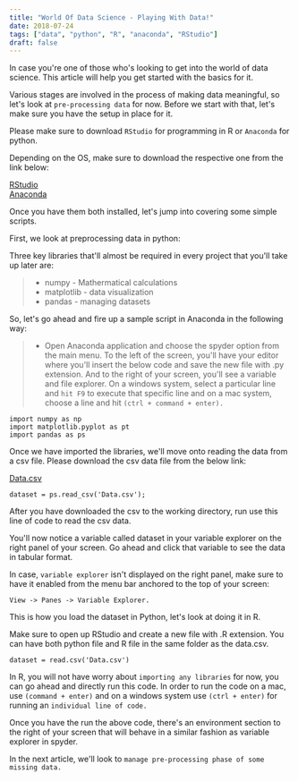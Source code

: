 ```yaml
---
title: "World Of Data Science - Playing With Data!"
date: 2018-07-24
tags: ["data", "python", "R", "anaconda", "RStudio"]
draft: false
---
```


In case you're one of those who's looking to get into the world of data science. This article will help you get started with the basics for it.

Various stages are involved in the process of making data meaningful, so let's look at `pre-processing data` for now. Before we start with that, let's make sure you have the setup in place for it.

Please make sure to download `RStudio` for programming in R or `Anaconda` for python.

Depending on the OS, make sure to download the respective one from the link below:

[RStudio](https://www.rstudio.com/products/rstudio/download/)<br/>
[Anaconda](https://www.anaconda.com/download/#macos)

Once you have them both installed, let's jump into covering some simple scripts.

First, we look at preprocessing data in python:

Three key libraries that'll almost be required in every project that you'll take up later are:

> - numpy - Mathermatical calculations
> - matplotlib - data visualization
> - pandas - managing datasets

So, let's go ahead and fire up a sample script in Anaconda in the following way:

> - Open Anaconda application and choose the spyder option from the main menu. To the left of the screen, you'll have your editor where you'll insert the below code and save the new file with .py extension. And to the right of your screen, you'll see a variable and file explorer. On a windows system, select a particular line and `hit F9` to execute that specific line and on a mac system, choose a line and hit `(ctrl + command + enter).`

```
import numpy as np
import matplotlib.pyplot as pt
import pandas as ps
```

Once we have imported the libraries,  we'll move onto reading the data from a csv file. Please download the csv data file from the below link:

[Data.csv](http://www.mediafire.com/file/ba3pfrg458r1drh/Data.csv)

```
dataset = ps.read_csv('Data.csv');
```

After you have downloaded the csv to the working directory, run use this line of code to read the csv data.

You'll now notice a variable called dataset in your variable explorer on the right panel of your screen. Go ahead and click that variable to see the data in tabular format.

In case, `variable explorer` isn't displayed on the right panel, make sure to have it enabled from the menu bar anchored to the top of your screen: 

`View -> Panes -> Variable Explorer.`

This is how you load the dataset in Python, let's look at doing it in R.

Make sure to open up RStudio and create a new file with .R extension. You can have both python file and R file in the same folder as the data.csv.

```
dataset = read.csv('Data.csv')
```

In R, you will not have worry about `importing any libraries` for now, you can go ahead and directly run this code. In order to run the code on a mac, use `(command + enter)` and on a windows system use `(ctrl + enter)` for running an `individual line of code.`

Once you have the run the above code, there's an environment section to the right of your screen that will behave in a similar fashion as variable explorer in spyder.

In the next article, we'll look to `manage pre-processing phase of some missing data.`